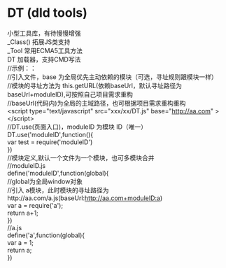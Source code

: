 DT (dld tools)
==

小型工具库，有待慢慢增强<br />
_Class() 拓展JS类支持<br />
_Tool 常用ECMA5工具方法<br />
DT 加载器，支持CMD写法<br />
//示例：：<br />
//引入文件，base 为全局优先主动依赖的模块（可选，寻址规则跟模块一样）<br />
//模块的寻址方法为 this.getURL(依赖baseUrl，默认寻址路径为baseUrl+moduleID),可按照自己项目需求重构<br />
//baseUrl(代码内)为全局的主域路径，也可根据项目需求重构重构<br />
\<script type="text/javascript" src="xxx/xx/DT.js" base="http://aa.com" \>\</script\><br />
//DT.use(页面入口)，moduleID 为模块 ID（唯一）<br />
DT.use('moduleID',function(){<br />
  var test = require('moduleID')<br />
})<br />
//模块定义,默认一个文件为一个模块，也可多模块合并<br />
//moduleID.js<br />
define('moduleID',function(global){<br />
  //global为全局window对象<br />
  //引入 a模块，此时模块的寻址路径为http://aa.com/a.js(baseUrl:http://aa.com+moduleID:a)<br />
  var a = require('a');<br />
  return a+1;<br />
})<br />
//a.js<br />
define('a',function(global){<br />
  var a = 1;<br />
  return a;<br />
})<br />


